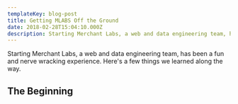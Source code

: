 ```yaml
---
templateKey: blog-post
title: Getting MLABS Off the Ground
date: 2018-02-28T15:04:10.000Z
description: Starting Merchant Labs, a web and data engineering team, has been a fun and nerve wracking experience. Here's a few things we learned along the way.
---
```


Starting Merchant Labs, a web and data engineering team, has been a fun and nerve wracking experience. Here's a few things we learned along the way.

## The Beginning

